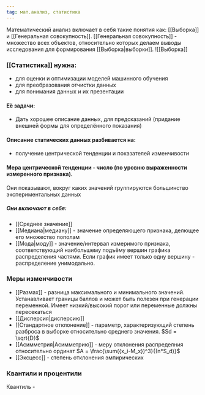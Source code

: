 ```yaml
---
tag: мат.анализ, статистика
---
```

Математический анализ включает в себя такие понятия как: [[Выборка]] и [[Генеральная совокупность]].
[[Генеральная совокупность]] - множество всех объектов, относительно которых делаем выводы исследования для формирования [[Выборка|выборки]].
![[Выборка]]
### [[Статистика]] нужна: 
- для оценки и оптимизации моделей машинного обучения
- для преобразования отчистки данных
- для понимания данных и их презентации
#### Её задачи: 
- Дать хорошее описание данных, для предсказаний (придание внешней формы для определённого показания)
#### Описание статических данных разбивается на:
- получение центрической тенденции и показателей изменчивости
#### Мера центрической тенденции - число (по уровню выраженности измеренного признака). 
Они показывают, вокруг каких значений группируются большинство экспериментальных данных
##### Они включают в себя: 
- [[Среднее значение]]
- [[Медиана|медиану]] - значение определяющего признака, делющее его множество пополам
- [[Мода|моду]] - значение/интервал измеримого признака, соответствующий наибольшему подъёму вершин графика распределения частями. Если график имеет только одну вершину - распределение унимодально.
### Меры изменчивости 
- [[Размах]] - разница максимального и минимального значений. Устанавливает границы баллов и может быть полезен при генерации переменной. Имеет низкий/высокий порог или переменные должны пересекаться
- [[Дисперсия|дисперсию]]
- [[Стандартное отклонение]] - параметр, характеризующий степень разброса в выборке относительно среднего значения. $Sd = \sqrt{D}$
- [[Асимметрия|Асимметрию]] - меру отклонения распределния относительно ординат $A = \frac{\sum({x_i-M_x})^3}{(n*S_d)}$
- [[Эксцесс]] - степень отклонения эмпирических
### Квантили и процентили
Квантиль - 